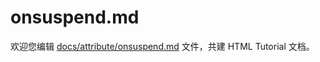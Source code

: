 onsuspend.md
===

欢迎您编辑 <a target="__blank" href="https://github.com/jaywcjlove/html-tutorial/blob/master/docs/attribute/onsuspend.md">docs/attribute/onsuspend.md</a> 文件，共建 HTML Tutorial 文档。